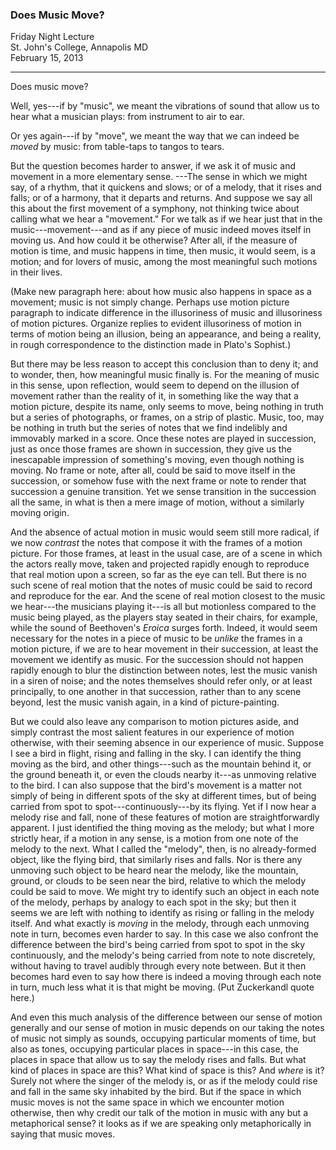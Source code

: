 ### Does Music Move?  

Friday Night Lecture  
St. John's College, Annapolis MD  
February 15, 2013

***

Does music move? 

Well, yes---if by "music", we meant the
vibrations of sound that allow us to hear what a
musician plays: from instrument to air to ear.

Or yes again---if by "move", we meant the way that we
can indeed be *moved* by music: from table-taps to
tangos to tears.

But the question becomes harder to answer, if we
ask it of music and movement in a more elementary
sense. ---The sense in which we might say, of
a rhythm, that it quickens and slows; or of a
melody, that it rises and falls; or of a harmony,
that it departs and returns. And suppose we say
all this about the first movement of a symphony,
not thinking twice about calling what we hear a
"movement." For we talk as if we hear just that
in the music---movement---and as if any piece of
music indeed moves itself in moving us. And how
could it be otherwise? After all, if the measure
of motion is time, and music happens in time, then
music, it would seem, is a motion; and for lovers
of music, among the most meaningful such motions
in their lives.

(Make new paragraph here: about how music also
happens in space as a movement; music is not simply
change. Perhaps use motion picture paragraph to
indicate difference in the illusoriness of music and
illusoriness of motion pictures. Organize replies
to evident illusoriness of motion in terms of motion
being an illusion, being an appearance, and being a
reality, in rough correspondence to the distinction
made in Plato's Sophist.)

But there may be less reason to accept this
conclusion than to deny it; and to wonder, then,
how meaningful music finally is. For the meaning
of music in this sense, upon reflection, would
seem to depend on the illusion of movement rather
than the reality of it, in something like the way
that a motion picture, despite its name, only
seems to move, being nothing in truth but a series
of photographs, or frames, on a strip of plastic.
Music, too, may be nothing in truth but the series
of notes that we find indelibly and immovably
marked in a score. Once these notes are played
in succession, just as once those frames are
shown in succession, they give us the inescapable
impression of something's moving, even though
nothing is moving. No frame or note, after all,
could be said to move itself in the succession,
or somehow fuse with the next frame or note to
render that succession a genuine transition. Yet we
sense transition in the succession all the same,
in what is then a mere image of motion, without a
similarly moving origin.

And the absence of actual motion in music would
seem still more radical, if we now *contrast*
the notes that compose it with the frames of a
motion picture. For those frames, at least in the
usual case, are of a scene in which the actors
really move, taken and projected rapidly enough to
reproduce that real motion upon a screen, so far
as the eye can tell. But there is no such scene of
real motion that the notes of music could be said
to record and reproduce for the ear. And the scene
of real motion closest to the music we hear---the
musicians playing it---is all but motionless
compared to the music being played, as the players
stay seated in their chairs, for example, while
the sound of Beethoven's *Eroica* surges forth.
Indeed, it would seem necessary for the notes
in a piece of music to be *unlike* the frames
in a motion picture, if we are to hear movement
in their succession, at least the movement we
identify as music. For the succession should not
happen rapidly enough to blur the distinction
between notes, lest the music vanish in a siren
of noise; and the notes themselves should refer
only, or at least principally, to one another
in that succession, rather than to any scene
beyond, lest the music vanish again, in a kind of
picture-painting.

But we could also leave any comparison to motion
pictures aside, and simply contrast the most
salient features in our experience of motion
otherwise, with their seeming absence in our
experience of music. Suppose I see a bird in
flight, rising and falling in the sky. I can
identify the thing moving as the bird, and other
things---such as the mountain behind it, or the
ground beneath it, or even the clouds nearby
it---as unmoving relative to the bird. I can also
suppose that the bird's movement is a matter not
simply of being in different spots of the sky at
different times, but of being carried from spot
to spot---continuously---by its flying. Yet if I
now hear a melody rise and fall, none of these
features of motion are straightforwardly apparent.
I just identified the thing moving as the melody;
but what I more strictly hear, if a motion in any
sense, is a motion from one note of the melody to
the next. What I called the "melody", then, is
no already-formed object, like the flying bird,
that similarly rises and falls. Nor is there any
unmoving such object to be heard near the melody,
like the mountain, ground, or clouds to be seen
near the bird, relative to which the melody could
be said to move. We might try to identify such
an object in each note of the melody, perhaps by
analogy to each spot in the sky; but then it seems
we are left with nothing to identify as rising or
falling in the melody itself. And what exactly
is *moving* in the melody, through each unmoving
note in turn, becomes even harder to say. In this
case we also confront the difference between the
bird's being carried from spot to spot in the
sky continuously, and the melody's being carried
from note to note discretely, without having to
travel audibly through every note between.  But it then becomes
hard even to say how there is indeed a moving through
each note in turn, much less what it is that might be
moving. (Put Zuckerkandl quote here.) 

And even this much analysis of the
difference between our sense of motion generally and our
sense of motion in music depends on our taking the notes of
music not simply as sounds, occupying particular moments of
time, but also as tones, occupying particular places in
space---in this case, the places in space that allow us to
say the melody rises and falls. But what kind of places
in space are this? What kind of space is this? And *where* is
it? Surely not where the singer of the melody is, or as if the
melody could rise and fall in the same sky inhabited by the
bird. But if the space in which music moves is not the same
space in which we encounter motion otherwise, then why
credit our talk of the motion in music with any but a
metaphorical sense? it looks
as if we are speaking only metaphorically in saying that
music moves. 
